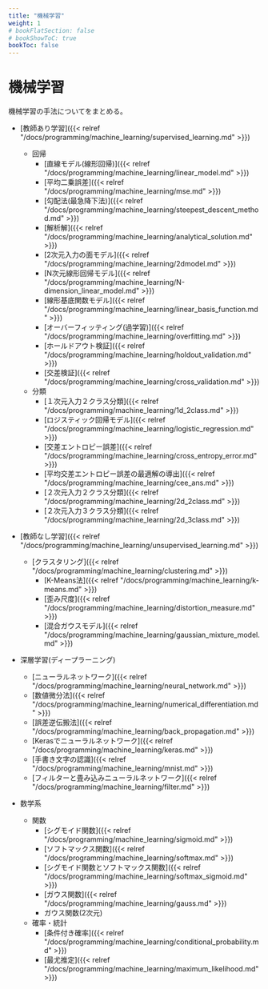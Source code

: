 ```yaml
---
title: "機械学習"
weight: 1
# bookFlatSection: false
# bookShowToC: true
bookToc: false
---
```


# 機械学習

機械学習の手法についてをまとめる。

- [教師あり学習]({{< relref "/docs/programming/machine_learning/supervised_learning.md" >}})
     - 回帰
         - [直線モデル(線形回帰)]({{< relref "/docs/programming/machine_learning/linear_model.md" >}})
         - [平均二乗誤差]({{< relref "/docs/programming/machine_learning/mse.md" >}})
         - [勾配法(最急降下法)]({{< relref "/docs/programming/machine_learning/steepest_descent_method.md" >}})
         - [解析解]({{< relref "/docs/programming/machine_learning/analytical_solution.md" >}})
         - [2次元入力の面モデル]({{< relref "/docs/programming/machine_learning/2dmodel.md" >}})
         - [N次元線形回帰モデル]({{< relref "/docs/programming/machine_learning/N-dimension_linear_model.md" >}})
         - [線形基底関数モデル]({{< relref "/docs/programming/machine_learning/linear_basis_function.md" >}})
         - [オーバーフィッティング(過学習)]({{< relref "/docs/programming/machine_learning/overfitting.md" >}})
         - [ホールドアウト検証]({{< relref "/docs/programming/machine_learning/holdout_validation.md" >}})
         - [交差検証]({{< relref "/docs/programming/machine_learning/cross_validation.md" >}})
     - 分類
         - [１次元入力２クラス分類]({{< relref "/docs/programming/machine_learning/1d_2class.md" >}})
         - [ロジスティック回帰モデル]({{< relref "/docs/programming/machine_learning/logistic_regression.md" >}})
         - [交差エントロピー誤差]({{< relref "/docs/programming/machine_learning/cross_entropy_error.md" >}})
         - [平均交差エントロピー誤差の最適解の導出]({{< relref "/docs/programming/machine_learning/cee_ans.md" >}})
         - [２次元入力２クラス分類]({{< relref "/docs/programming/machine_learning/2d_2class.md" >}})
         - [２次元入力３クラス分類]({{< relref "/docs/programming/machine_learning/2d_3class.md" >}})
- [教師なし学習]({{< relref "/docs/programming/machine_learning/unsupervised_learning.md" >}})
     - [クラスタリング]({{< relref "/docs/programming/machine_learning/clustering.md" >}})
         - [K-Means法]({{< relref "/docs/programming/machine_learning/k-means.md" >}})
         - [歪み尺度]({{< relref "/docs/programming/machine_learning/distortion_measure.md" >}})
         - [混合ガウスモデル]({{< relref "/docs/programming/machine_learning/gaussian_mixture_model.md" >}})
- 深層学習(ディープラーニング)
     - [ニューラルネットワーク]({{< relref "/docs/programming/machine_learning/neural_network.md" >}})
     - [数値微分法]({{< relref "/docs/programming/machine_learning/numerical_differentiation.md" >}})
     - [誤差逆伝搬法]({{< relref "/docs/programming/machine_learning/back_propagation.md" >}})
     - [Kerasでニューラルネットワーク]({{< relref "/docs/programming/machine_learning/keras.md" >}})
     - [手書き文字の認識]({{< relref "/docs/programming/machine_learning/mnist.md" >}})
     - [フィルターと畳み込みニューラルネットワーク]({{< relref "/docs/programming/machine_learning/filter.md" >}})

- 数学系
     - 関数
         - [シグモイド関数]({{< relref "/docs/programming/machine_learning/sigmoid.md" >}})
         - [ソフトマックス関数]({{< relref "/docs/programming/machine_learning/softmax.md" >}})
         - [シグモイド関数とソフトマックス関数]({{< relref "/docs/programming/machine_learning/softmax_sigmoid.md" >}})
         - [ガウス関数]({{< relref "/docs/programming/machine_learning/gauss.md" >}})
         - ガウス関数(2次元)
     - 確率・統計
         - [条件付き確率]({{< relref "/docs/programming/machine_learning/conditional_probability.md" >}})
         - [最尤推定]({{< relref "/docs/programming/machine_learning/maximum_likelihood.md" >}})
